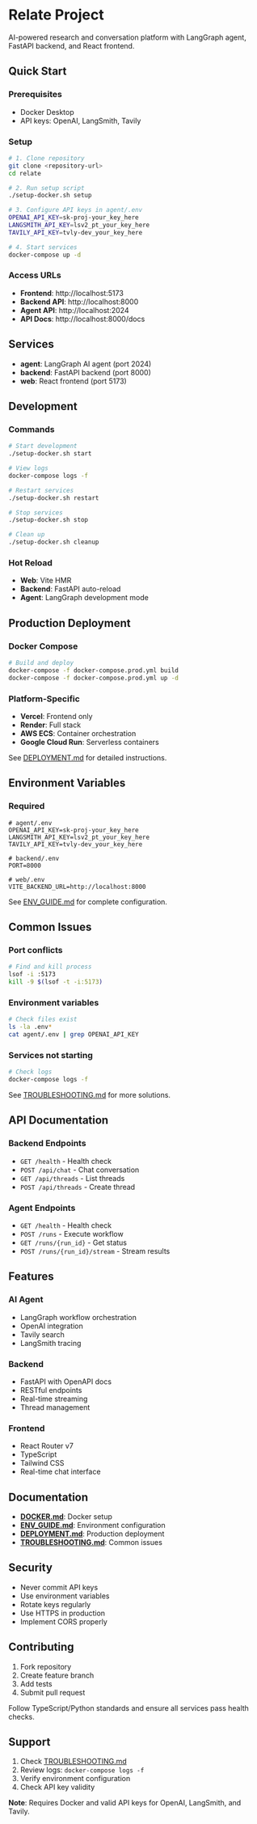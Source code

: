 # Relate Project

AI-powered research and conversation platform with LangGraph agent, FastAPI backend, and React frontend.

## Quick Start

### Prerequisites
- Docker Desktop
- API keys: OpenAI, LangSmith, Tavily

### Setup

```bash
# 1. Clone repository
git clone <repository-url>
cd relate

# 2. Run setup script
./setup-docker.sh setup

# 3. Configure API keys in agent/.env
OPENAI_API_KEY=sk-proj-your_key_here
LANGSMITH_API_KEY=lsv2_pt_your_key_here
TAVILY_API_KEY=tvly-dev_your_key_here

# 4. Start services
docker-compose up -d
```

### Access URLs
- **Frontend**: http://localhost:5173
- **Backend API**: http://localhost:8000
- **Agent API**: http://localhost:2024
- **API Docs**: http://localhost:8000/docs

## Services

- **agent**: LangGraph AI agent (port 2024)
- **backend**: FastAPI backend (port 8000)
- **web**: React frontend (port 5173)

## Development

### Commands
```bash
# Start development
./setup-docker.sh start

# View logs
docker-compose logs -f

# Restart services
./setup-docker.sh restart

# Stop services
./setup-docker.sh stop

# Clean up
./setup-docker.sh cleanup
```

### Hot Reload
- **Web**: Vite HMR
- **Backend**: FastAPI auto-reload
- **Agent**: LangGraph development mode

## Production Deployment

### Docker Compose
```bash
# Build and deploy
docker-compose -f docker-compose.prod.yml build
docker-compose -f docker-compose.prod.yml up -d
```

### Platform-Specific
- **Vercel**: Frontend only
- **Render**: Full stack
- **AWS ECS**: Container orchestration
- **Google Cloud Run**: Serverless containers

See [DEPLOYMENT.md](DEPLOYMENT.md) for detailed instructions.

## Environment Variables

### Required
```env
# agent/.env
OPENAI_API_KEY=sk-proj-your_key_here
LANGSMITH_API_KEY=lsv2_pt_your_key_here
TAVILY_API_KEY=tvly-dev_your_key_here

# backend/.env
PORT=8000

# web/.env
VITE_BACKEND_URL=http://localhost:8000
```

See [ENV_GUIDE.md](ENV_GUIDE.md) for complete configuration.

## Common Issues

### Port conflicts
```bash
# Find and kill process
lsof -i :5173
kill -9 $(lsof -t -i:5173)
```

### Environment variables
```bash
# Check files exist
ls -la .env*
cat agent/.env | grep OPENAI_API_KEY
```

### Services not starting
```bash
# Check logs
docker-compose logs -f
```

See [TROUBLESHOOTING.md](TROUBLESHOOTING.md) for more solutions.

## API Documentation

### Backend Endpoints
- `GET /health` - Health check
- `POST /api/chat` - Chat conversation
- `GET /api/threads` - List threads
- `POST /api/threads` - Create thread

### Agent Endpoints
- `GET /health` - Health check
- `POST /runs` - Execute workflow
- `GET /runs/{run_id}` - Get status
- `POST /runs/{run_id}/stream` - Stream results

## Features

### AI Agent
- LangGraph workflow orchestration
- OpenAI integration
- Tavily search
- LangSmith tracing

### Backend
- FastAPI with OpenAPI docs
- RESTful endpoints
- Real-time streaming
- Thread management

### Frontend
- React Router v7
- TypeScript
- Tailwind CSS
- Real-time chat interface

## Documentation

- **[DOCKER.md](DOCKER.md)**: Docker setup
- **[ENV_GUIDE.md](ENV_GUIDE.md)**: Environment configuration
- **[DEPLOYMENT.md](DEPLOYMENT.md)**: Production deployment
- **[TROUBLESHOOTING.md](TROUBLESHOOTING.md)**: Common issues

## Security

- Never commit API keys
- Use environment variables
- Rotate keys regularly
- Use HTTPS in production
- Implement CORS properly

## Contributing

1. Fork repository
2. Create feature branch
3. Add tests
4. Submit pull request

Follow TypeScript/Python standards and ensure all services pass health checks.

## Support

1. Check [TROUBLESHOOTING.md](TROUBLESHOOTING.md)
2. Review logs: `docker-compose logs -f`
3. Verify environment configuration
4. Check API key validity

**Note**: Requires Docker and valid API keys for OpenAI, LangSmith, and Tavily.